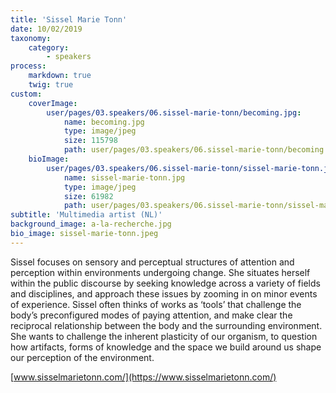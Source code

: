 ```yaml
---
title: 'Sissel Marie Tonn'
date: 10/02/2019
taxonomy:
    category:
        - speakers
process:
    markdown: true
    twig: true
custom:
    coverImage:
        user/pages/03.speakers/06.sissel-marie-tonn/becoming.jpg:
            name: becoming.jpg
            type: image/jpeg
            size: 115798
            path: user/pages/03.speakers/06.sissel-marie-tonn/becoming.jpg
    bioImage:
        user/pages/03.speakers/06.sissel-marie-tonn/sissel-marie-tonn.jpg:
            name: sissel-marie-tonn.jpg
            type: image/jpeg
            size: 61982
            path: user/pages/03.speakers/06.sissel-marie-tonn/sissel-marie-tonn.jpg
subtitle: 'Multimedia artist (NL)'
background_image: a-la-recherche.jpg
bio_image: sissel-marie-tonn.jpeg
---
```


Sissel focuses on sensory and perceptual structures of attention and perception within environments undergoing change. She situates herself within the public discourse by seeking knowledge across a variety of fields and disciplines, and approach these issues by zooming in on minor events of experience. Sissel often thinks of works as ‘tools’ that challenge the body’s preconfigured modes of paying attention, and make clear the reciprocal relationship between the body and the surrounding environment. She wants to challenge the inherent plasticity of our organism, to question how artifacts, forms of knowledge and the space we build around us shape our perception of the environment. 

[www.sisselmarietonn.com/](https://www.sisselmarietonn.com/)
